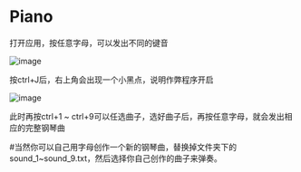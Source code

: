 # Piano

打开应用，按任意字母，可以发出不同的键音

![image](https://user-images.githubusercontent.com/41890243/179390533-c6c3b250-2c96-4617-b492-c3d18bb3a808.png)

按ctrl+J后，右上角会出现一个小黑点，说明作弊程序开启

![image](https://user-images.githubusercontent.com/41890243/179390544-5c6bdcf0-507c-45b3-9b00-5d85b0871b99.png)

此时再按ctrl+1 ~ ctrl+9可以任选曲子，选好曲子后，再按任意字母，就会发出相应的完整钢琴曲

#当然你可以自己用字母创作一个新的钢琴曲，替换掉文件夹下的sound_1~sound_9.txt，然后选择你自己创作的曲子来弹奏。
